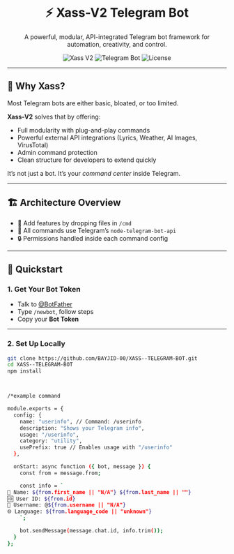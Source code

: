 <h1 align="center">⚡ Xass-V2 Telegram Bot</h1>

<p align="center">
A powerful, modular, API-integrated Telegram bot framework for automation, creativity, and control.
</p>

<p align="center">
  <img src="https://img.shields.io/badge/Xass-V2-blue?style=for-the-badge" alt="Xass V2">
  <img src="https://img.shields.io/badge/Platform-Telegram-blueviolet?style=for-the-badge" alt="Telegram Bot">
  <img src="https://img.shields.io/github/license/BAYJID-00/Xass-V2?style=for-the-badge" alt="License">
</p>

---

## 🧠 Why Xass?

Most Telegram bots are either basic, bloated, or too limited.

**Xass-V2** solves that by offering:

- Full modularity with plug-and-play commands
- Powerful external API integrations (Lyrics, Weather, AI Images, VirusTotal)
- Admin command protection
- Clean structure for developers to extend quickly

It’s not just a bot. It’s your *command center* inside Telegram.

---

## 🏗 Architecture Overview





- 🔧 Add features by dropping files in `/cmd`
- 💬 All commands use Telegram’s `node-telegram-bot-api`
- 🔒 Permissions handled inside each command config

---

## 🚀 Quickstart

### 1. Get Your Bot Token

- Talk to [@BotFather](https://t.me/BotFather)
- Type `/newbot`, follow steps
- Copy your **Bot Token**

---

### 2. Set Up Locally

```bash
git clone https://github.com/BAYJID-00/XASS--TELEGRAM-BOT.git
cd XASS--TELEGRAM-BOT
npm install



/*example command 

module.exports = {
  config: {
    name: "userinfo", // Command: /userinfo
    description: "Shows your Telegram info",
    usage: "/userinfo",
    category: "utility",
    usePrefix: true // Enables usage with "/userinfo"
  },

  onStart: async function ({ bot, message }) {
    const from = message.from;

    const info = `
👤 Name: ${from.first_name || "N/A"} ${from.last_name || ""}
🆔 User ID: ${from.id}
📛 Username: @${from.username || "N/A"}
🌐 Language: ${from.language_code || "unknown"}
    `;

    bot.sendMessage(message.chat.id, info.trim());
  }
};
